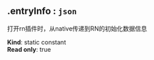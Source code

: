 <a name="module_miot/Package--module.exports.entryInfo"></a>

## .entryInfo : <code>json</code>
打开rn插件时，从native传递到RN的初始化数据信息

**Kind**: static constant  
**Read only**: true  
